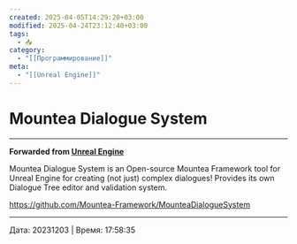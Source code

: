 ```yaml
---
created: 2025-04-05T14:29:20+03:00
modified: 2025-04-24T23:12:40+03:00
tags:
  - 📥
category:
  - "[[Программирование]]"
meta:
  - "[[Unreal Engine]]"
---
```


# Mountea Dialogue System


***

**Forwarded from [Unreal Engine](https://t.me/unrealenginecis/4231)**

Mountea Dialogue System is an Open-source Mountea Framework tool for Unreal Engine for creating (not just) complex dialogues! Provides its own Dialogue Tree editor and validation system.

https://github.com/Mountea-Framework/MounteaDialogueSystem

---

Дата: 20231203 | Время: 17:58:35
